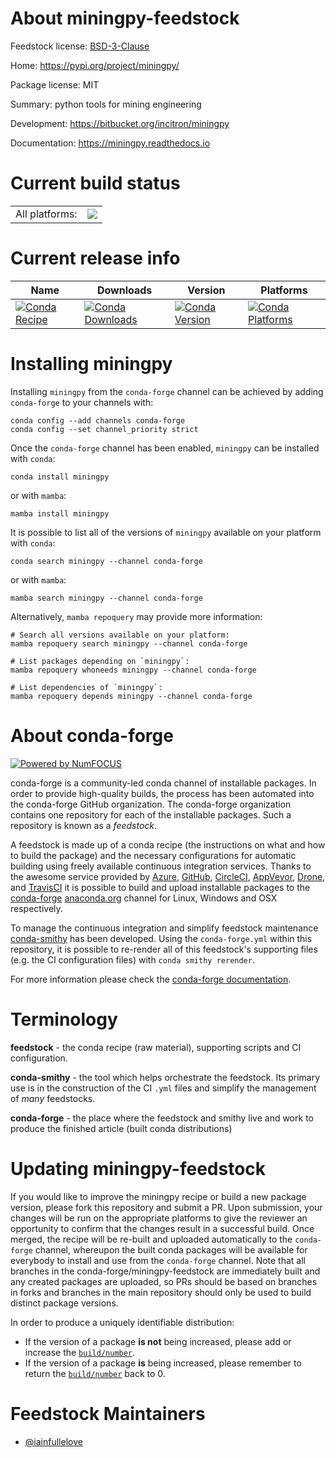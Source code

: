 About miningpy-feedstock
========================

Feedstock license: [BSD-3-Clause](https://github.com/conda-forge/miningpy-feedstock/blob/main/LICENSE.txt)

Home: https://pypi.org/project/miningpy/

Package license: MIT

Summary: python tools for mining engineering

Development: https://bitbucket.org/incitron/miningpy

Documentation: https://miningpy.readthedocs.io

Current build status
====================


<table><tr><td>All platforms:</td>
    <td>
      <a href="https://dev.azure.com/conda-forge/feedstock-builds/_build/latest?definitionId=10452&branchName=main">
        <img src="https://dev.azure.com/conda-forge/feedstock-builds/_apis/build/status/miningpy-feedstock?branchName=main">
      </a>
    </td>
  </tr>
</table>

Current release info
====================

| Name | Downloads | Version | Platforms |
| --- | --- | --- | --- |
| [![Conda Recipe](https://img.shields.io/badge/recipe-miningpy-green.svg)](https://anaconda.org/conda-forge/miningpy) | [![Conda Downloads](https://img.shields.io/conda/dn/conda-forge/miningpy.svg)](https://anaconda.org/conda-forge/miningpy) | [![Conda Version](https://img.shields.io/conda/vn/conda-forge/miningpy.svg)](https://anaconda.org/conda-forge/miningpy) | [![Conda Platforms](https://img.shields.io/conda/pn/conda-forge/miningpy.svg)](https://anaconda.org/conda-forge/miningpy) |

Installing miningpy
===================

Installing `miningpy` from the `conda-forge` channel can be achieved by adding `conda-forge` to your channels with:

```
conda config --add channels conda-forge
conda config --set channel_priority strict
```

Once the `conda-forge` channel has been enabled, `miningpy` can be installed with `conda`:

```
conda install miningpy
```

or with `mamba`:

```
mamba install miningpy
```

It is possible to list all of the versions of `miningpy` available on your platform with `conda`:

```
conda search miningpy --channel conda-forge
```

or with `mamba`:

```
mamba search miningpy --channel conda-forge
```

Alternatively, `mamba repoquery` may provide more information:

```
# Search all versions available on your platform:
mamba repoquery search miningpy --channel conda-forge

# List packages depending on `miningpy`:
mamba repoquery whoneeds miningpy --channel conda-forge

# List dependencies of `miningpy`:
mamba repoquery depends miningpy --channel conda-forge
```


About conda-forge
=================

[![Powered by
NumFOCUS](https://img.shields.io/badge/powered%20by-NumFOCUS-orange.svg?style=flat&colorA=E1523D&colorB=007D8A)](https://numfocus.org)

conda-forge is a community-led conda channel of installable packages.
In order to provide high-quality builds, the process has been automated into the
conda-forge GitHub organization. The conda-forge organization contains one repository
for each of the installable packages. Such a repository is known as a *feedstock*.

A feedstock is made up of a conda recipe (the instructions on what and how to build
the package) and the necessary configurations for automatic building using freely
available continuous integration services. Thanks to the awesome service provided by
[Azure](https://azure.microsoft.com/en-us/services/devops/), [GitHub](https://github.com/),
[CircleCI](https://circleci.com/), [AppVeyor](https://www.appveyor.com/),
[Drone](https://cloud.drone.io/welcome), and [TravisCI](https://travis-ci.com/)
it is possible to build and upload installable packages to the
[conda-forge](https://anaconda.org/conda-forge) [anaconda.org](https://anaconda.org/)
channel for Linux, Windows and OSX respectively.

To manage the continuous integration and simplify feedstock maintenance
[conda-smithy](https://github.com/conda-forge/conda-smithy) has been developed.
Using the ``conda-forge.yml`` within this repository, it is possible to re-render all of
this feedstock's supporting files (e.g. the CI configuration files) with ``conda smithy rerender``.

For more information please check the [conda-forge documentation](https://conda-forge.org/docs/).

Terminology
===========

**feedstock** - the conda recipe (raw material), supporting scripts and CI configuration.

**conda-smithy** - the tool which helps orchestrate the feedstock.
                   Its primary use is in the construction of the CI ``.yml`` files
                   and simplify the management of *many* feedstocks.

**conda-forge** - the place where the feedstock and smithy live and work to
                  produce the finished article (built conda distributions)


Updating miningpy-feedstock
===========================

If you would like to improve the miningpy recipe or build a new
package version, please fork this repository and submit a PR. Upon submission,
your changes will be run on the appropriate platforms to give the reviewer an
opportunity to confirm that the changes result in a successful build. Once
merged, the recipe will be re-built and uploaded automatically to the
`conda-forge` channel, whereupon the built conda packages will be available for
everybody to install and use from the `conda-forge` channel.
Note that all branches in the conda-forge/miningpy-feedstock are
immediately built and any created packages are uploaded, so PRs should be based
on branches in forks and branches in the main repository should only be used to
build distinct package versions.

In order to produce a uniquely identifiable distribution:
 * If the version of a package **is not** being increased, please add or increase
   the [``build/number``](https://docs.conda.io/projects/conda-build/en/latest/resources/define-metadata.html#build-number-and-string).
 * If the version of a package **is** being increased, please remember to return
   the [``build/number``](https://docs.conda.io/projects/conda-build/en/latest/resources/define-metadata.html#build-number-and-string)
   back to 0.

Feedstock Maintainers
=====================

* [@iainfullelove](https://github.com/iainfullelove/)

